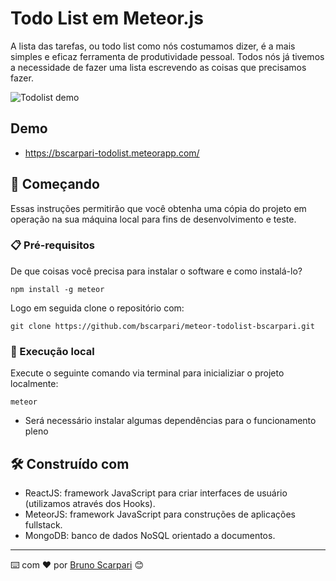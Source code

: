 # Todo List em Meteor.js 

A lista das tarefas, ou todo list como nós costumamos dizer, é a mais simples e eficaz ferramenta de produtividade pessoal. Todos nós já tivemos a necessidade de fazer uma lista escrevendo as coisas que precisamos fazer.

![Todolist demo](https://raw.githubusercontent.com/bscarpari/meteorTodoList/master/demo_todolist.png)

## Demo

- https://bscarpari-todolist.meteorapp.com/

## 🚀 Começando

Essas instruções permitirão que você obtenha uma cópia do projeto em operação na sua máquina local para fins de desenvolvimento e teste.

### 📋 Pré-requisitos

De que coisas você precisa para instalar o software e como instalá-lo?

```
npm install -g meteor
```

Logo em seguida clone o repositório com:

```
git clone https://github.com/bscarpari/meteor-todolist-bscarpari.git
```

### 🔧 Execução local

Execute o seguinte comando via terminal para inicializiar o projeto localmente:

```
meteor 
```

* Será necessário instalar algumas dependências para o funcionamento pleno

## 🛠️ Construído com

* ReactJS: framework JavaScript para criar interfaces de usuário (utilizamos através dos Hooks).
* MeteorJS: framework JavaScript para construções de aplicações fullstack.
* MongoDB: banco de dados NoSQL orientado a documentos.

---
⌨️ com ❤️ por [Bruno Scarpari](https://github.com/bscarpari/) 😊
